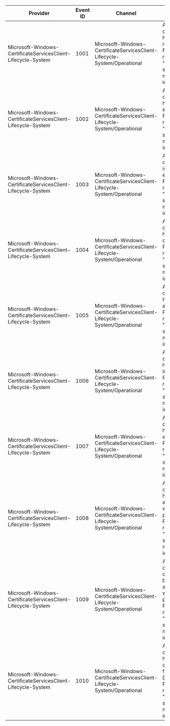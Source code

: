 Provider                                                      |  Event ID  |  Channel                                                                   |  Message
--------------------------------------------------------------|------------|----------------------------------------------------------------------------|-------------------------------------------------------------------------------------------------------------------------
Microsoft-Windows-CertificateServicesClient-Lifecycle-System  |  1001      |  Microsoft-Windows-CertificateServicesClient-Lifecycle-System/Operational  |  A certificate has been replaced. Please refer to the "Details" section for more information.
Microsoft-Windows-CertificateServicesClient-Lifecycle-System  |  1002      |  Microsoft-Windows-CertificateServicesClient-Lifecycle-System/Operational  |  A certificate has expired. Please refer to the "Details" section for more information.
Microsoft-Windows-CertificateServicesClient-Lifecycle-System  |  1003      |  Microsoft-Windows-CertificateServicesClient-Lifecycle-System/Operational  |  A certificate is about to expire. Please refer to the "Details" section for more information.
Microsoft-Windows-CertificateServicesClient-Lifecycle-System  |  1004      |  Microsoft-Windows-CertificateServicesClient-Lifecycle-System/Operational  |  A certificate has been deleted. Please refer to the "Details" section for more information.
Microsoft-Windows-CertificateServicesClient-Lifecycle-System  |  1005      |  Microsoft-Windows-CertificateServicesClient-Lifecycle-System/Operational  |  A certificate has been archived. Please refer to the "Details" section for more information.
Microsoft-Windows-CertificateServicesClient-Lifecycle-System  |  1006      |  Microsoft-Windows-CertificateServicesClient-Lifecycle-System/Operational  |  A new certificate has been installed. Please refer to the "Details" section for more information.
Microsoft-Windows-CertificateServicesClient-Lifecycle-System  |  1007      |  Microsoft-Windows-CertificateServicesClient-Lifecycle-System/Operational  |  A certificate has been exported. Please refer to the "Details" section for more information.
Microsoft-Windows-CertificateServicesClient-Lifecycle-System  |  1008      |  Microsoft-Windows-CertificateServicesClient-Lifecycle-System/Operational  |  A certificate has been associated with its private key. Please refer to the "Details" section for more information.
Microsoft-Windows-CertificateServicesClient-Lifecycle-System  |  1009      |  Microsoft-Windows-CertificateServicesClient-Lifecycle-System/Operational  |  A certificate could not be associated with its private key. Please refer to the "Details" section for more information.
Microsoft-Windows-CertificateServicesClient-Lifecycle-System  |  1010      |  Microsoft-Windows-CertificateServicesClient-Lifecycle-System/Operational  |  A certificate has been deleted from Active Directory. Please refer to the "Details" section for more information.